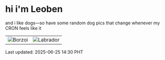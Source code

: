 # hi i'm Leoben

and i like dogs—so have some random dog pics that change whenever my CRON feels like it

|  |  |
|--------|----------|
| ![Borzoi](https://random-dog-vercel.vercel.app/api/random-borzoi?v=1750833044) | ![Labrador](https://random-dog-vercel.vercel.app/api/random-labrador?v=1750833044) |

Last updated: 2025-06-25 14:30 PHT

